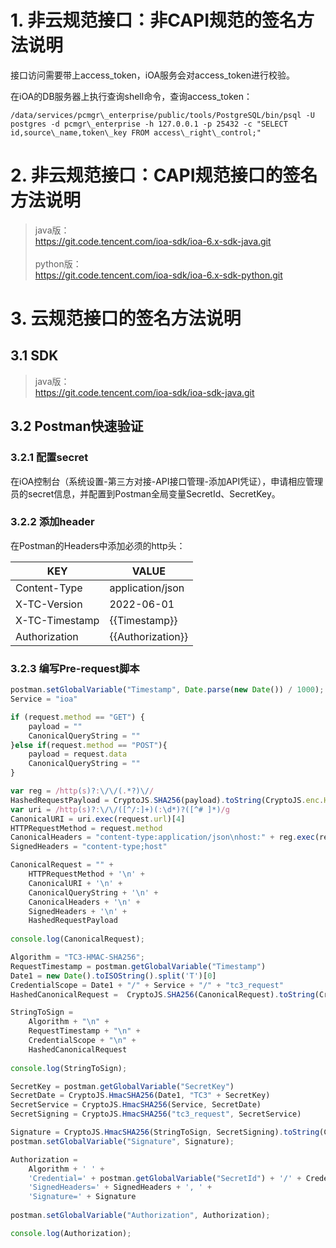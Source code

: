 # 1. 非云规范接口：非CAPI规范的签名方法说明
接口访问需要带上access_token，iOA服务会对access_token进行校验。

在iOA的DB服务器上执行查询shell命令，查询access_token：
```shell
/data/services/pcmgr\_enterprise/public/tools/PostgreSQL/bin/psql -U postgres -d pcmgr\_enterprise -h 127.0.0.1 -p 25432 -c "SELECT id,source\_name,token\_key FROM access\_right\_control;"
```

# 2. 非云规范接口：CAPI规范接口的签名方法说明
> java版：<br/>
https://git.code.tencent.com/ioa-sdk/ioa-6.x-sdk-java.git<br/><br/>
python版：<br/>
https://git.code.tencent.com/ioa-sdk/ioa-6.x-sdk-python.git

# 3. 云规范接口的签名方法说明
## 3.1 SDK
> java版：<br/>
https://git.code.tencent.com/ioa-sdk/ioa-sdk-java.git
## 3.2 Postman快速验证
### 3.2.1 配置secret
在iOA控制台（系统设置-第三方对接-API接口管理-添加API凭证），申请相应管理员的secret信息，并配置到Postman全局变量SecretId、SecretKey。
### 3.2.2 添加header
在Postman的Headers中添加必须的http头：

| KEY | VALUE |
|---------|---------|
| Content-Type | application/json |
| X-TC-Version | 2022-06-01 |
| X-TC-Timestamp | {{Timestamp}} |
| Authorization | {{Authorization}} |

### 3.2.3 编写Pre-request脚本
```js
postman.setGlobalVariable("Timestamp", Date.parse(new Date()) / 1000);
Service = "ioa"

if (request.method == "GET") {
    payload = ""
    CanonicalQueryString = ""
}else if(request.method == "POST"){
    payload = request.data
    CanonicalQueryString = ""
}

var reg = /http(s)?:\/\/(.*?)\//
HashedRequestPayload = CryptoJS.SHA256(payload).toString(CryptoJS.enc.Hex);
var uri = /http(s)?:\/\/([^/:]+)(:\d*)?([^# ]*)/g
CanonicalURI = uri.exec(request.url)[4]
HTTPRequestMethod = request.method
CanonicalHeaders = "content-type:application/json\nhost:" + reg.exec(request.url)[2] + "\n"
SignedHeaders = "content-type;host"

CanonicalRequest = "" + 
    HTTPRequestMethod + '\n' +
    CanonicalURI + '\n' +
    CanonicalQueryString + '\n' +
    CanonicalHeaders + '\n' +
    SignedHeaders + '\n' +
    HashedRequestPayload
  
console.log(CanonicalRequest);

Algorithm = "TC3-HMAC-SHA256";
RequestTimestamp = postman.getGlobalVariable("Timestamp")
Date1 = new Date().toISOString().split('T')[0]
CredentialScope = Date1 + "/" + Service + "/" + "tc3_request"
HashedCanonicalRequest =  CryptoJS.SHA256(CanonicalRequest).toString(CryptoJS.enc.Hex)

StringToSign =
    Algorithm + "\n" +
    RequestTimestamp + "\n" +
    CredentialScope + "\n" +
    HashedCanonicalRequest
    
console.log(StringToSign);

SecretKey = postman.getGlobalVariable("SecretKey")
SecretDate = CryptoJS.HmacSHA256(Date1, "TC3" + SecretKey)
SecretService = CryptoJS.HmacSHA256(Service, SecretDate)
SecretSigning = CryptoJS.HmacSHA256("tc3_request", SecretService)

Signature = CryptoJS.HmacSHA256(StringToSign, SecretSigning).toString(CryptoJS.enc.Hex)
postman.setGlobalVariable("Signature", Signature);

Authorization =
    Algorithm + ' ' +
    'Credential=' + postman.getGlobalVariable("SecretId") + '/' + CredentialScope + ', ' +
    'SignedHeaders=' + SignedHeaders + ', ' + 
    'Signature=' + Signature
    
postman.setGlobalVariable("Authorization", Authorization);    

console.log(Authorization);
```
